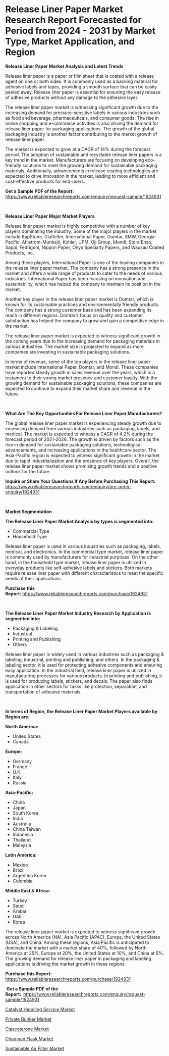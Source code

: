 <p><h1>Release Liner Paper Market Research Report Forecasted for Period from 2024 -  2031 by Market Type, Market Application, and Region</h1></p><p><strong>Release Liner Paper Market Analysis and Latest Trends</strong></p>
<p><p>Release liner paper is a paper or film sheet that is coated with a release agent on one or both sides. It is commonly used as a backing material for adhesive labels and tapes, providing a smooth surface that can be easily peeled away. Release liner paper is essential for ensuring the easy release of adhesive products without any damage to the adhesive layer.</p><p>The release liner paper market is witnessing significant growth due to the increasing demand for pressure-sensitive labels in various industries such as food and beverage, pharmaceuticals, and consumer goods. The rise in online shopping and e-commerce activities is also driving the demand for release liner paper for packaging applications. The growth of the global packaging industry is another factor contributing to the market growth of release liner paper.</p><p>The market is expected to grow at a CAGR of 14% during the forecast period. The adoption of sustainable and recyclable release liner papers is a key trend in the market. Manufacturers are focusing on developing eco-friendly solutions to meet the growing demand for sustainable packaging materials. Additionally, advancements in release coating technologies are expected to drive innovation in the market, leading to more efficient and cost-effective products for end-users.</p></p>
<p><strong>Get a Sample PDF of the Report:&nbsp;</strong> <a href="https://www.reliableresearchreports.com/enquiry/request-sample/1924931">https://www.reliableresearchreports.com/enquiry/request-sample/1924931</a></p>
<p>&nbsp;</p>
<p><strong>Release Liner Paper Major Market Players</strong></p>
<p><p>Release liner paper market is highly competitive with a number of key players dominating the industry. Some of the major players in the market include KapStone, Glatfelter, International Paper, Domtar, SMW, Georgia-Pacific, Ahlstrom-Munksjö, Kohler, UPM, Oji Group, Mondi, Stora Enso, Sappi, Fedrigoni, Nippon Paper, Onyx Specialty Papers, and Wausau Coated Products, Inc.</p><p>Among these players, International Paper is one of the leading companies in the release liner paper market. The company has a strong presence in the market and offers a wide range of products to cater to the needs of various industries. International Paper has been focusing on innovation and sustainability, which has helped the company to maintain its position in the market.</p><p>Another key player in the release liner paper market is Domtar, which is known for its sustainable practices and environmentally friendly products. The company has a strong customer base and has been expanding its reach in different regions. Domtar’s focus on quality and customer satisfaction has helped the company to grow and gain a competitive edge in the market.</p><p>The release liner paper market is expected to witness significant growth in the coming years due to the increasing demand for packaging materials in various industries. The market size is projected to expand as more companies are investing in sustainable packaging solutions.</p><p>In terms of revenue, some of the top players in the release liner paper market include International Paper, Domtar, and Mondi. These companies have reported steady growth in sales revenue over the years, which is a testament to their strong market presence and customer loyalty. With the growing demand for sustainable packaging solutions, these companies are expected to continue to expand their market share and revenue in the future.</p></p>
<p>&nbsp;</p>
<p><strong>What Are The Key Opportunities For Release Liner Paper Manufacturers?</strong></p>
<p><p>The global release liner paper market is experiencing steady growth due to increasing demand from various industries such as packaging, labels, and medical. The market is expected to witness a CAGR of 4.2% during the forecast period of 2021-2026. The growth is driven by factors such as the rise in demand for sustainable packaging solutions, technological advancements, and increasing applications in the healthcare sector. The Asia-Pacific region is expected to witness significant growth in the market due to rapid industrialization and the presence of key players. Overall, the release liner paper market shows promising growth trends and a positive outlook for the future.</p></p>
<p><strong>Inquire or Share Your Questions If Any Before Purchasing This Report:</strong> <a href="https://www.reliableresearchreports.com/enquiry/pre-order-enquiry/1924931">https://www.reliableresearchreports.com/enquiry/pre-order-enquiry/1924931</a></p>
<p>&nbsp;</p>
<p><strong>Market Segmentation</strong></p>
<p><strong>The Release Liner Paper Market Analysis by types is segmented into:</strong></p>
<p><ul><li>Commercial Type</li><li>Household Type</li></ul></p>
<p><p>Release liner paper is used in various industries such as packaging, labels, medical, and electronics. In the commercial type market, release liner paper is commonly used by manufacturers for industrial purposes. On the other hand, in the household type market, release liner paper is utilized in everyday products like self-adhesive labels and stickers. Both markets require release liner paper with different characteristics to meet the specific needs of their applications.</p></p>
<p><strong>Purchase this Report:&nbsp;</strong><a href="https://www.reliableresearchreports.com/purchase/1924931">https://www.reliableresearchreports.com/purchase/1924931</a></p>
<p>&nbsp;</p>
<p><strong>The Release Liner Paper Market Industry Research by Application is segmented into:</strong></p>
<p><ul><li>Packaging & Labeling</li><li>Industrial</li><li>Printing and Publishing</li><li>Others</li></ul></p>
<p><p>Release liner paper is widely used in various industries such as packaging & labeling, industrial, printing and publishing, and others. In the packaging & labeling sector, it is used for protecting adhesive components and ensuring easy application. In the industrial field, release liner paper is utilized in manufacturing processes for various products. In printing and publishing, it is used for producing labels, stickers, and decals. The paper also finds application in other sectors for tasks like protection, separation, and transportation of adhesive materials.</p></p>
<p>&nbsp;</p>
<p><strong>In terms of Region, the Release Liner Paper Market Players available by Region are:</strong></p>
<p>
    <p> <strong> North America: </strong>
        <ul>
            <li>United States</li>
            <li>Canada</li>
        </ul>
        </p> 
    <p> <strong> Europe: </strong>
        <ul>
            <li>Germany</li>
            <li>France</li>
            <li>U.K.</li>
            <li>Italy</li>
            <li>Russia</li>
        </ul>
        </p> 
    <p> <strong> Asia-Pacific: </strong>
        <ul>
            <li>China</li>
            <li>Japan</li>
            <li>South Korea</li>
            <li>India</li>
            <li>Australia</li>
            <li>China Taiwan</li>
            <li>Indonesia</li>
            <li>Thailand</li>
            <li>Malaysia</li>
        </ul>
        </p> 
    <p> <strong> Latin America: </strong>
        <ul>
            <li>Mexico</li>
            <li>Brazil</li>
            <li>Argentina Korea</li>
            <li>Colombia</li>
        </ul>
        </p> 
    <p> <strong> Middle East & Africa: </strong>
        <ul>
            <li>Turkey</li>
            <li>Saudi</li>
            <li>Arabia</li>
            <li>UAE</li>
            <li>Korea</li>
        </ul>
    </p>
    </p>
<p><p>The release liner paper market is expected to witness significant growth across North America (NA), Asia Pacific (APAC), Europe, the United States (USA), and China. Among these regions, Asia Pacific is anticipated to dominate the market with a market share of 40%, followed by North America at 25%, Europe at 20%, the United States at 10%, and China at 5%. The growing demand for release liner paper in packaging and labeling applications is driving the market growth in these regions.</p></p>
<p><strong>Purchase this Report: </strong><a href="https://www.reliableresearchreports.com/purchase/1924931">https://www.reliableresearchreports.com/purchase/1924931</a></p>
<p>&nbsp;<strong>Get a Sample PDF of the Report:&nbsp;&nbsp;</strong><a href="https://www.reliableresearchreports.com/enquiry/request-sample/1924931">https://www.reliableresearchreports.com/enquiry/request-sample/1924931</a></p>
<p><strong></strong></p>
<p><p><a href="https://zircon-bluebell-299.notion.site/Catalyst-Handling-Service-Market-Size-Furnishes-Valuable-Information-Encompassing-Market-Share-Mark-8724ff95425d44ee802ee981fba9615c">Catalyst Handling Service Market</a></p><p><a href="https://simplistic-meeting-7ee.notion.site/Private-Bunker-Market-Provides-Detailed-Segmentation-of-this-Market-based-on-Type-Application-and--dc2dce0efaf94cfe956eecf8edcfcd43">Private Bunker Market</a></p><p><a href="https://view.publitas.com/reportprime-1/clascoterone-market-size-growth-outlook-from-2024-to-2031-projecting-at-markets-trends-analysis-by-application-regional-outlook-and-revenue/">Clascoterone Market</a></p><p><a href="https://view.publitas.com/reportprime-1/chapman-flask-market-centers-on-aspects-such-as-market-growth-market-share-market-opportunity-and-projected-forecasts-spanning-from-2024-to-2031/">Chapman Flask Market</a></p><p><a href="https://natural-crush-b99.notion.site/Sustainable-Air-Filter-Market-Offer-Valuable-Insights-into-Market-Size-Market-Share-Market-Trends--02536f1c16fb4a1ca66a3d5c8990577e">Sustainable Air Filter Market</a></p></p>